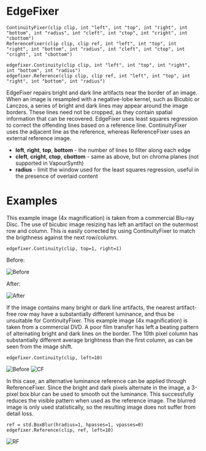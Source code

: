 EdgeFixer
=========

    ContinuityFixer(clip clip, int "left", int "top", int "right", int "bottom", int "radius", int "cleft", int "ctop", int "cright", int "cbottom")
    ReferenceFixer(clip clip, clip ref, int "left", int "top", int "right", int "bottom", int "radius", int "cleft", int "ctop", int "cright", int "cbottom")
    
    edgefixer.Continuity(clip clip, int "left", int "top", int "right", int "bottom", int "radius")
    edgefixer.Reference(clip clip, clip ref, int "left", int "top", int "right", int "bottom", int "radius")

EdgeFixer repairs bright and dark line artifacts near the border of an image. When an image is resampled with a negative-lobe kernel, such as Bicubic or Lanczos, a series of bright and dark lines may appear around the image borders. These lines need not be cropped, as they contain spatial information that can be recovered. EdgeFixer uses least squares regression to correct the offending lines based on a reference line. ContinuityFixer uses the adjacent line as the reference, whereas ReferenceFixer uses an external reference image.

* **left**, **right**, **top**, **bottom** - the number of lines to filter along each edge
* **cleft**, **cright**, **ctop**, **cbottom** - same as above, but on chroma planes (not supported in VapourSynth)
* **radius** - limit the window used for the least squares regression, useful in the presence of overlaid content

Examples
========
This example image (4x magnification) is taken from a commercial Blu-ray Disc. The use of bicubic image resizing has left an artifact on the outermost row and column. This is easily corrected by using ContinuityFixer to match the brigthness against the next row/column.

    edgefixer.Continuity(clip, top=1, right=1)

Before:

![Before](https://user-images.githubusercontent.com/2678995/45466794-ebc7e900-b6d0-11e8-944a-1cc3ce4cdf60.png)

After:

![After](https://user-images.githubusercontent.com/2678995/45466793-ebc7e900-b6d0-11e8-9b7e-4cc68e17cc7f.png)

If the image contains many bright or dark line artifacts, the nearest artifact-free row may have a substantially different luminance, and thus be unsuitable for ContinuityFixer. This example image (4x magnification) is taken from a commercial DVD. A poor film transfer has left a beating pattern of alternating bright and dark lines on the border. The 10th pixel column has substantially different average brightness than the first column, as can be seen from the image shift.

    edgefixer.Continuity(clip, left=10)

![Before](https://user-images.githubusercontent.com/2678995/45467300-c688aa00-b6d3-11e8-83e2-3b95d7c8f354.png)
![CF](https://user-images.githubusercontent.com/2678995/45467298-c688aa00-b6d3-11e8-9b65-c77809cfa831.png)

In this case, an alternative luminance reference can be applied through ReferenceFixer. Since the bright and dark pixels alternate in the image, a 3-pixel box blur can be used to smooth out the luminance. This successfully reduces the visible pattern when used as the reference image. The blurred image is only used statistically, so the resulting image does not suffer from detail loss.

    ref = std.BoxBlur(hradius=1, hpasses=1, vpasses=0)
    edgefixer.Reference(clip, ref, left=10)

![RF](https://user-images.githubusercontent.com/2678995/45467299-c688aa00-b6d3-11e8-8729-8b0152245841.png)

